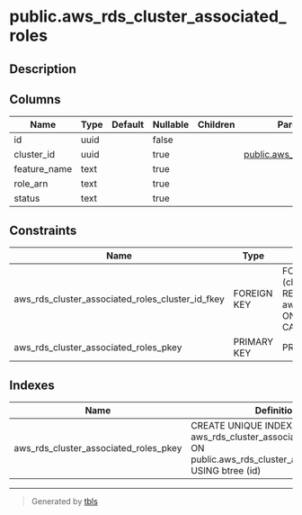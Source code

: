 # public.aws_rds_cluster_associated_roles

## Description

## Columns

| Name | Type | Default | Nullable | Children | Parents | Comment |
| ---- | ---- | ------- | -------- | -------- | ------- | ------- |
| id | uuid |  | false |  |  |  |
| cluster_id | uuid |  | true |  | [public.aws_rds_clusters](public.aws_rds_clusters.md) |  |
| feature_name | text |  | true |  |  |  |
| role_arn | text |  | true |  |  |  |
| status | text |  | true |  |  |  |

## Constraints

| Name | Type | Definition |
| ---- | ---- | ---------- |
| aws_rds_cluster_associated_roles_cluster_id_fkey | FOREIGN KEY | FOREIGN KEY (cluster_id) REFERENCES aws_rds_clusters(id) ON DELETE CASCADE |
| aws_rds_cluster_associated_roles_pkey | PRIMARY KEY | PRIMARY KEY (id) |

## Indexes

| Name | Definition |
| ---- | ---------- |
| aws_rds_cluster_associated_roles_pkey | CREATE UNIQUE INDEX aws_rds_cluster_associated_roles_pkey ON public.aws_rds_cluster_associated_roles USING btree (id) |

---

> Generated by [tbls](https://github.com/k1LoW/tbls)
